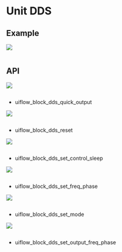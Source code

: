 # Unit DDS

## Example

<img class="blockly_svg" src="example.svg">

```python

```

## API

<img class="blockly_svg" src="https://m5stack.oss-cn-shenzhen.aliyuncs.com/resource/docs/static/assets/img/uiflow/blockly/unit/dds/uiflow_block_dds_quick_output.svg">

```python

```

- uiflow_block_dds_quick_output

<img class="blockly_svg" src="https://m5stack.oss-cn-shenzhen.aliyuncs.com/resource/docs/static/assets/img/uiflow/blockly/unit/dds/uiflow_block_dds_reset.svg">

```python

```

- uiflow_block_dds_reset

<img class="blockly_svg" src="https://m5stack.oss-cn-shenzhen.aliyuncs.com/resource/docs/static/assets/img/uiflow/blockly/unit/dds/uiflow_block_dds_set_control_sleep.svg">

```python

```

- uiflow_block_dds_set_control_sleep

<img class="blockly_svg" src="https://m5stack.oss-cn-shenzhen.aliyuncs.com/resource/docs/static/assets/img/uiflow/blockly/unit/dds/uiflow_block_dds_set_freq_phase.svg">

```python

```

- uiflow_block_dds_set_freq_phase

<img class="blockly_svg" src="https://m5stack.oss-cn-shenzhen.aliyuncs.com/resource/docs/static/assets/img/uiflow/blockly/unit/dds/uiflow_block_dds_set_mode.svg">

```python

```

- uiflow_block_dds_set_mode

<img class="blockly_svg" src="https://m5stack.oss-cn-shenzhen.aliyuncs.com/resource/docs/static/assets/img/uiflow/blockly/unit/dds/uiflow_block_dds_set_output_freq_phase.svg">

```python

```

- uiflow_block_dds_set_output_freq_phase

